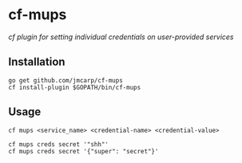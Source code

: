 # cf-mups

*cf plugin for setting individual credentials on user-provided services*

## Installation

    go get github.com/jmcarp/cf-mups
    cf install-plugin $GOPATH/bin/cf-mups

## Usage

    cf mups <service_name> <credential-name> <credential-value>

    cf mups creds secret '"shh"'
    cf mups creds secret '{"super": "secret"}'
